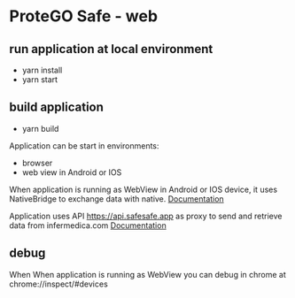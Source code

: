 # ProteGO Safe - web

## run application at local environment
- yarn install
- yarn start

## build application
- yarn build

Application can be start in environments:
 - browser
 - web view in Android or IOS

When application is running as WebView in Android or IOS device, it uses NativeBridge to exchange data with native. [Documentation](https://docs.google.com/document/d/1WLMfbxlOxuY8By32iK_ILvmVjiq24kQARDNWBNy9TV4)

Application uses API https://api.safesafe.app as proxy to send and retrieve data from infermedica.com [Documentation](https://developer.infermedica.com/docs/covid-19)

## debug
When When application is running as WebView you can debug in chrome at chrome://inspect/#devices
  
